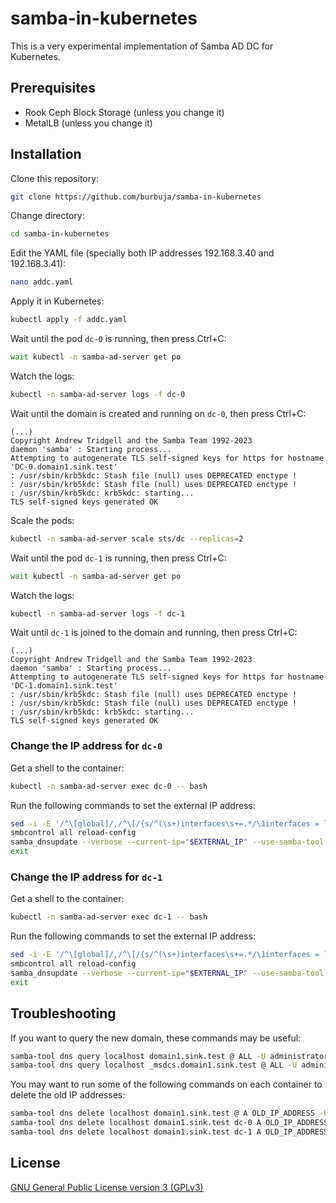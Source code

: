 # samba-in-kubernetes

This is a very experimental implementation of Samba AD DC for Kubernetes.

## Prerequisites

* Rook Ceph Block Storage (unless you change it)
* MetalLB (unless you change it)

## Installation

Clone this repository:
```sh
git clone https://github.com/burbuja/samba-in-kubernetes
```

Change directory:
```sh
cd samba-in-kubernetes
```

Edit the YAML file (specially both IP addresses 192.168.3.40 and 192.168.3.41):
```sh
nano addc.yaml
```

Apply it in Kubernetes:
```sh
kubectl apply -f addc.yaml
```

Wait until the pod ```dc-0``` is running, then press Ctrl+C:
```sh
wait kubectl -n samba-ad-server get po
```

Watch the logs:
```sh
kubectl -n samba-ad-server logs -f dc-0
```

Wait until the domain is created and running on ```dc-0```, then press Ctrl+C:
```
(...)
Copyright Andrew Tridgell and the Samba Team 1992-2023
daemon 'samba' : Starting process...
Attempting to autogenerate TLS self-signed keys for https for hostname 'DC-0.domain1.sink.test'
: /usr/sbin/krb5kdc: Stash file (null) uses DEPRECATED enctype !
: /usr/sbin/krb5kdc: Stash file (null) uses DEPRECATED enctype !
: /usr/sbin/krb5kdc: krb5kdc: starting...
TLS self-signed keys generated OK
```

Scale the pods:
```sh
kubectl -n samba-ad-server scale sts/dc --replicas=2
```

Wait until the pod ```dc-1``` is running, then press Ctrl+C:
```sh
wait kubectl -n samba-ad-server get po
```

Watch the logs:
```sh
kubectl -n samba-ad-server logs -f dc-1
```

Wait until ```dc-1``` is joined to the domain and running, then press Ctrl+C:
```
(...)
Copyright Andrew Tridgell and the Samba Team 1992-2023
daemon 'samba' : Starting process...
Attempting to autogenerate TLS self-signed keys for https for hostname 'DC-1.domain1.sink.test'
: /usr/sbin/krb5kdc: Stash file (null) uses DEPRECATED enctype !
: /usr/sbin/krb5kdc: Stash file (null) uses DEPRECATED enctype !
: /usr/sbin/krb5kdc: krb5kdc: starting...
TLS self-signed keys generated OK
```
### Change the IP address for ```dc-0```

Get a shell to the container:
```sh
kubectl -n samba-ad-server exec dc-0 -- bash
```

Run the following commands to set the external IP address:
``` sh
sed -i -E '/^\[global]/,/^\[/{s/^(\s+)interfaces\s+=.*/\1interfaces = lo/}' /etc/samba/smb.conf
smbcontrol all reload-config
samba_dnsupdate --verbose --current-ip="$EXTERNAL_IP" --use-samba-tool --rpc-server-ip=127.0.0.1 --option=interfaces=lo
exit
```

### Change the IP address for ```dc-1```

Get a shell to the container:
```sh
kubectl -n samba-ad-server exec dc-1 -- bash
```

Run the following commands to set the external IP address:
``` sh
sed -i -E '/^\[global]/,/^\[/{s/^(\s+)interfaces\s+=.*/\1interfaces = lo/}' /etc/samba/smb.conf
smbcontrol all reload-config
samba_dnsupdate --verbose --current-ip="$EXTERNAL_IP" --use-samba-tool --rpc-server-ip=127.0.0.1 --option=interfaces=lo
exit
```

## Troubleshooting

If you want to query the new domain, these commands may be useful:
```sh
samba-tool dns query localhost domain1.sink.test @ ALL -U administrator%Passw0rd
samba-tool dns query localhost _msdcs.domain1.sink.test @ ALL -U administrator%Passw0rd
```

You may want to run some of the following commands on each container to delete the old IP addresses:
```sh
samba-tool dns delete localhost domain1.sink.test @ A OLD_IP_ADDRESS -U administrator%Passw0rd
samba-tool dns delete localhost domain1.sink.test dc-0 A OLD_IP_ADDRESS -U administrator%Passw0rd
samba-tool dns delete localhost domain1.sink.test dc-1 A OLD_IP_ADDRESS -U administrator%Passw0rd
```

## License

[GNU General Public License version 3 (GPLv3)](https://github.com/burbuja/samba-in-kubernetes/blob/master/LICENSE)
